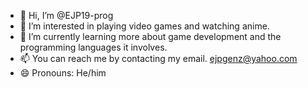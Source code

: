 - 👋 Hi, I’m @EJP19-prog
- 👀 I’m interested in playing video games and watching anime.
- 🌱 I’m currently learning more about game development and the programming languages it involves.
- 📫 You can reach me by contacting my email. ejpgenz@yahoo.com
- 😄 Pronouns: He/him

<!---
EJP19-prog/EJP19-prog is a ✨ special ✨ repository because its `README.md` (this file) appears on your GitHub profile.
You can click the Preview link to take a look at your changes.
--->
